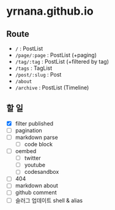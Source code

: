 # yrnana.github.io

## Route

- `/` : PostList
- `/page/:page` : PostList (+paging)
- `/tag/:tag` : PostList (+filtered by tag)
- `/tags` : TagList
- `/post/:slug` : Post
- `/about`
- `/archive` : PostList (Timeline)

## 할 일

- [x] filter published
- [ ] pagination
- [ ] markdown parse
  - [ ] code block
- [ ] oembed
  - [ ] twitter
  - [ ] youtube
  - [ ] codesandbox
- [ ] 404
- [ ] markdown about
- [ ] github comment
- [ ] 슬러그 업데이트 shell & alias
